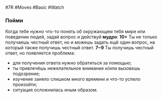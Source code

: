 #7R #Moves #Basic #Watch 
### Пойми

Когда тебе нужно что-то понять об окружающем тебя мире или поведении людей, задай вопрос и действуй **мудро**: 
**10+** Ты не только получаешь честный ответ, но и можешь задать ещё один вопрос, на который также получишь честный ответ. 
**7‒9** Ты получишь честный ответ, но появляется проблема:
- для получения ответа нужно обратиться за помощью;
- ты привлечёшь нежелательное внимание и/или вызовешь подозрение;
- изучение заняло слишком много времени и что-то успело произойти;
- ситуация осложнилась иным образом.